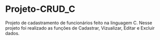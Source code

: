 # Projeto-CRUD_C
Projeto de cadastramento de funcionários feito na linguagem C.
Nesse projeto foi realizado as funções de Cadastrar, Vizualizar, Editar e Excluir dados.
